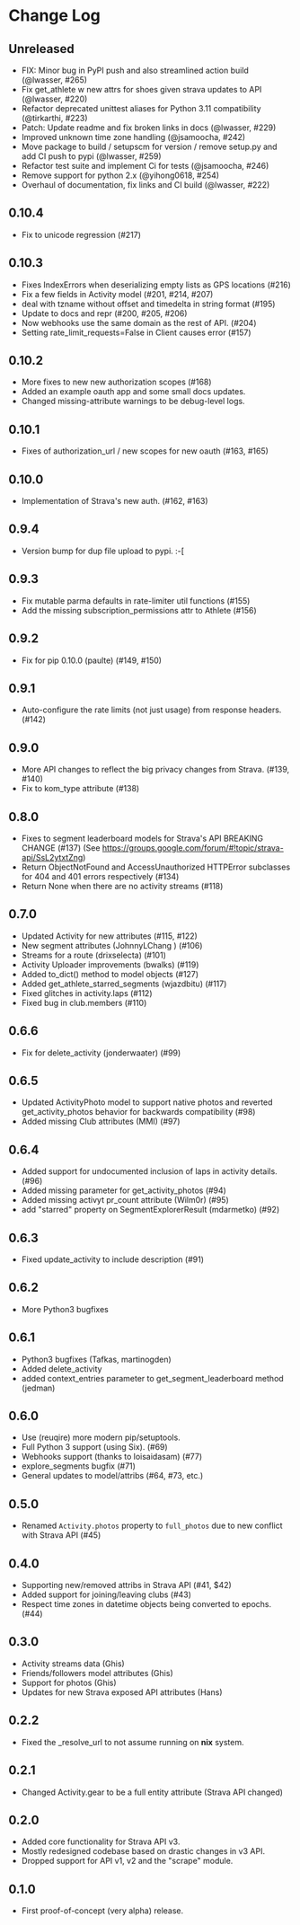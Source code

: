 # Change Log

## Unreleased
* FIX: Minor bug in PyPI push and also streamlined action build (@lwasser, #265)
* Fix get_athlete w new attrs for shoes given strava updates to API (@lwasser, #220)
* Refactor deprecated unittest aliases for Python 3.11 compatibility (@tirkarthi, #223)
* Patch: Update readme and fix broken links in docs (@lwasser, #229)
* Improved unknown time zone handling (@jsamoocha, #242)
* Move package to build / setupscm for version / remove setup.py and add CI push to pypi (@lwasser, #259)
* Refactor test suite and implement Ci for tests (@jsamoocha, #246)
* Remove support for python 2.x (@yihong0618, #254)
* Overhaul of documentation, fix links and CI build (@lwasser, #222)

## 0.10.4
* Fix to unicode regression (#217)

0.10.3
------
* Fixes IndexErrors when deserializing empty lists as GPS locations (#216)
* Fix a few fields in Activity model (#201, #214, #207)
* deal with tzname without offset and timedelta in string format (#195)
* Update to docs and repr (#200, #205, #206)
* Now webhooks use the same domain as the rest of API. (#204)
* Setting rate_limit_requests=False in Client causes error (#157)

0.10.2
------
* More fixes to new new authorization scopes (#168)
* Added an example oauth app and some small docs updates.
* Changed missing-attribute warnings to be debug-level logs.

0.10.1
------
* Fixes of authorization_url / new scopes for new oauth (#163, #165)

0.10.0
------
* Implementation of Strava's new auth.  (#162, #163)

0.9.4
-----
* Version bump for dup file upload to pypi. :-[

0.9.3
-----
* Fix mutable parma defaults in rate-limiter util functions (#155)
* Add the missing subscription_permissions attr to Athlete (#156)

0.9.2
-----
* Fix for pip 0.10.0 (paulte) (#149, #150)

0.9.1
-----
* Auto-configure the rate limits (not just usage) from response headers. (#142)

0.9.0
-----
* More API changes to reflect the big privacy changes from Strava. (#139, #140)
* Fix to kom_type attribute (#138)

0.8.0
-----
* Fixes to segment leaderboard models for Strava's API BREAKING CHANGE (#137)
  (See https://groups.google.com/forum/#!topic/strava-api/SsL2ytxtZng)
* Return ObjectNotFound and AccessUnauthorized HTTPError subclasses for 404 and 401
  errors respectively (#134)
* Return None when there are no activity streams (#118)

0.7.0
-----
* Updated Activity for new attributes (#115, #122)
* New segment attributes (JohnnyLChang ) (#106)
* Streams for a route (drixselecta) (#101)
* Activity Uploader improvements (bwalks) (#119)
* Added to_dict() method to model objects (#127)
* Added get_athlete_starred_segments (wjazdbitu) (#117)
* Fixed glitches in activity.laps (#112)
* Fixed bug in club.members (#110)

0.6.6
-----
* Fix for delete_activity (jonderwaater) (#99)

0.6.5
-----
* Updated ActivityPhoto model to support native photos and reverted get_activity_photos behavior for backwards
  compatibility (#98)
* Added missing Club attributes (MMI) (#97)

0.6.4
-----
* Added support for undocumented inclusion of laps in activity details. (#96)
* Added missing parameter for get_activity_photos (#94)
* Added missing activyt pr_count attribute (Wilm0r) (#95)
* add "starred" property on SegmentExplorerResult (mdarmetko) (#92)

0.6.3
-----
* Fixed update_activity to include description (#91)

0.6.2
-----
* More Python3 bugfixes

0.6.1
-----
* Python3 bugfixes (Tafkas, martinogden)
* Added delete_activity
* added context_entries parameter to get_segment_leaderboard method (jedman)

0.6.0
-----
* Use (reuqire) more modern pip/setuptools.
* Full Python 3 support (using Six). (#69)
* Webhooks support (thanks to loisaidasam) (#77)
* explore_segments bugfix (#71)
* General updates to model/attribs (#64, #73, etc.)

0.5.0
-----
* Renamed `Activity.photos` property to `full_photos` due to new conflict with Strava API (#45)

0.4.0
-----
* Supporting new/removed attribs in Strava API (#41, $42)
* Added support for joining/leaving clubs (#43)
* Respect time zones in datetime objects being converted to epochs. (#44)

0.3.0
-----
* Activity streams data (Ghis)
* Friends/followers model attributes (Ghis)
* Support for photos (Ghis)
* Updates for new Strava exposed API attributes (Hans)

0.2.2
-----
* Fixed the _resolve_url to not assume running on **nix** system.

0.2.1
-----
* Changed Activity.gear to be a full entity attribute (Strava API changed)

0.2.0
-----
* Added core functionality for Strava API v3.
* Mostly redesigned codebase based on drastic changes in v3 API.
* Dropped support for API v1, v2 and the "scrape" module.

0.1.0
-----
* First proof-of-concept (very alpha) release.
